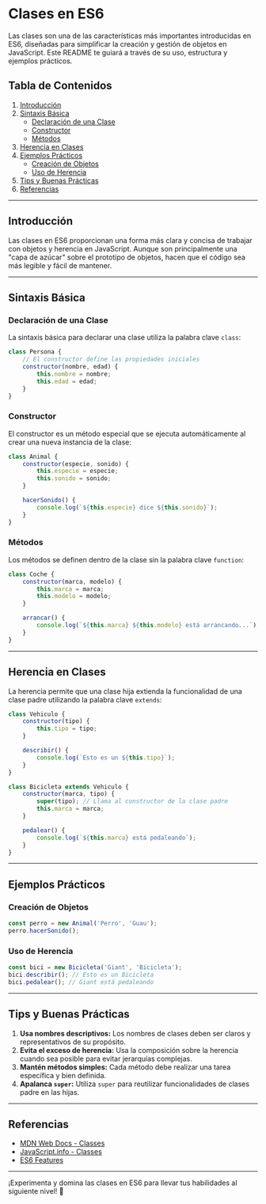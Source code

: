 # Clases en ES6

Las clases son una de las características más importantes introducidas en ES6, diseñadas para simplificar la creación y gestión de objetos en JavaScript. Este README te guiará a través de su uso, estructura y ejemplos prácticos.

## Tabla de Contenidos

1. [Introducción](#introducción)
2. [Sintaxis Básica](#sintaxis-básica)
    - [Declaración de una Clase](#declaración-de-una-clase)
    - [Constructor](#constructor)
    - [Métodos](#métodos)
3. [Herencia en Clases](#herencia-en-clases)
4. [Ejemplos Prácticos](#ejemplos-prácticos)
    - [Creación de Objetos](#creación-de-objetos)
    - [Uso de Herencia](#uso-de-herencia)
5. [Tips y Buenas Prácticas](#tips-y-buenas-prácticas)
6. [Referencias](#referencias)

---

## Introducción

Las clases en ES6 proporcionan una forma más clara y concisa de trabajar con objetos y herencia en JavaScript. Aunque son principalmente una "capa de azúcar" sobre el prototipo de objetos, hacen que el código sea más legible y fácil de mantener.

---

## Sintaxis Básica

### Declaración de una Clase

La sintaxis básica para declarar una clase utiliza la palabra clave `class`:

```javascript
class Persona {
    // El constructor define las propiedades iniciales
    constructor(nombre, edad) {
        this.nombre = nombre;
        this.edad = edad;
    }
}
```

### Constructor

El constructor es un método especial que se ejecuta automáticamente al crear una nueva instancia de la clase:

```javascript
class Animal {
    constructor(especie, sonido) {
        this.especie = especie;
        this.sonido = sonido;
    }

    hacerSonido() {
        console.log(`${this.especie} dice ${this.sonido}`);
    }
}
```

### Métodos

Los métodos se definen dentro de la clase sin la palabra clave `function`:

```javascript
class Coche {
    constructor(marca, modelo) {
        this.marca = marca;
        this.modelo = modelo;
    }

    arrancar() {
        console.log(`${this.marca} ${this.modelo} está arrancando...`);
    }
}
```

---

## Herencia en Clases

La herencia permite que una clase hija extienda la funcionalidad de una clase padre utilizando la palabra clave `extends`:

```javascript
class Vehiculo {
    constructor(tipo) {
        this.tipo = tipo;
    }

    describir() {
        console.log(`Esto es un ${this.tipo}`);
    }
}

class Bicicleta extends Vehiculo {
    constructor(marca, tipo) {
        super(tipo); // Llama al constructor de la clase padre
        this.marca = marca;
    }

    pedalear() {
        console.log(`${this.marca} está pedaleando`);
    }
}
```

---

## Ejemplos Prácticos

### Creación de Objetos

```javascript
const perro = new Animal('Perro', 'Guau');
perro.hacerSonido();
```

### Uso de Herencia

```javascript
const bici = new Bicicleta('Giant', 'Bicicleta');
bici.describir(); // Esto es un Bicicleta
bici.pedalear(); // Giant está pedaleando
```

---

## Tips y Buenas Prácticas

1. **Usa nombres descriptivos:** Los nombres de clases deben ser claros y representativos de su propósito.
2. **Evita el exceso de herencia:** Usa la composición sobre la herencia cuando sea posible para evitar jerarquías complejas.
3. **Mantén métodos simples:** Cada método debe realizar una tarea específica y bien definida.
4. **Apalanca `super`:** Utiliza `super` para reutilizar funcionalidades de clases padre en las hijas.

---

## Referencias

- [MDN Web Docs - Classes](https://developer.mozilla.org/en-US/docs/Web/JavaScript/Reference/Classes)
- [JavaScript.info - Classes](https://javascript.info/classes)
- [ES6 Features](https://github.com/lukehoban/es6features)

---

¡Experimenta y domina las clases en ES6 para llevar tus habilidades al siguiente nivel! 🚀
